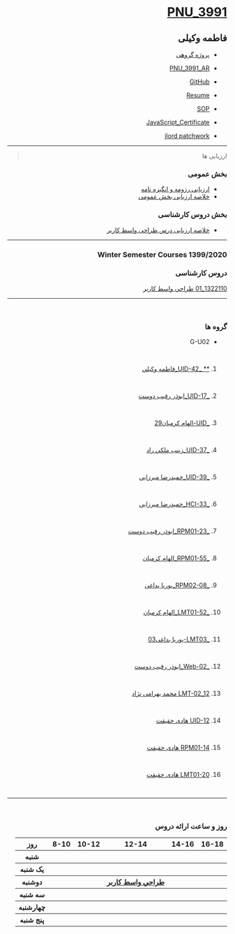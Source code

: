 <div dir="rtl"> 


# [PNU_3991](https://github.com/AliRazavi-edu/PNU_3991)         

## فاطمه وکیلی

- [پروژه گروهی](https://github.com/JAbozarOid/jsamazona_full_ecommerce)

- [PNU_3991_AR](https://github.com/FATEMEHVAKILI/PNU_3991_AR/)

- [GitHub](https://github.com/FatemehVakili/)

- [Resume](https://fatemehvakili.github.io/)

- [SOP](https://FatemehVakili.github.io/SOP/)

- [JavaScript_Certificate](https://github.com/FATEMEHVAKILI/PNU_3991_AR/blob/main/Certificates/JavaScript_certificate.pdf)

- [jlord patchwork](https://github.com/FATEMEHVAKILI/PNU_3991_AR/blob/main/Certificates/patchwork.png)

------------------
> ارزیابی ها

###  بخش عمومی
- [ارزیابی رزومه و انگیزه نامه](https://github.com/FATEMEHVAKILI/PNU_3991_AR/blob/main/_Assessment/_General/FV_CV_CheckList_AR_3991.pdf)
- [خلاصه ارزیابی بخش عمومی](https://github.com/FATEMEHVAKILI/PNU_3991_AR/blob/main/_Assessment/_General/FV_GeneralSection_CheckList_AR_3991.pdf)

### بخش دروس کارشناسی
- [خلاصه ارزیابی درس طراحی واسط کاربر](https://github.com/FATEMEHVAKILI/PNU_3991_AR/blob/main/_Assessment/_BSc/FV_UserInterfaceDesgin_CheckList_AR_3991.pdf)
-----------------
### Winter Semester Courses 1399/2020

### دروس کارشناسی

[1322110_01	طراحي واسط كاربر	](https://github.com/AliRazavi-edu/PNU_3991/tree/master/_BSc/UserInterfaceDesgin)

----------------
<br>

### گروه ها

- G-U02
<br>

1. [** _UID-42_فاطمه وكيلي](https://github.com/AliRazavi-edu/PNU_3991/tree/master/_BSc/UserInterfaceDesgin/1322110_01/42_%D9%81%D8%A7%D8%B7%D9%85%D9%87%20%D9%88%D9%83%D9%8A%D9%84%D9%8A)
<br>

2. [_UID-17_ابوذر رقيب دوست](https://github.com/AliRazavi-edu/PNU_3991/tree/master/_BSc/UserInterfaceDesgin/1322110_01/17_%D8%A7%D8%A8%D9%88%D8%B0%D8%B1%20%D8%B1%D9%82%D9%8A%D8%A8%20%D8%AF%D9%88%D8%B3%D8%AA)
<br>

3. [_UID-الهام کرمیان29](https://github.com/AliRazavi-edu/PNU_3991/tree/master/_BSc/UserInterfaceDesgin/1322110_01/29_%D8%A7%D9%84%D9%87%D8%A7%D9%85%20%D9%83%D8%B1%D9%85%D9%8A%D8%A7%D9%86)
<br>

4. [_UID-37_زينب ملكي راد](https://github.com/AliRazavi-edu/PNU_3991/tree/master/_BSc/UserInterfaceDesgin/1322110_01/37_%D8%B2%D9%8A%D9%86%D8%A8%20%D9%85%D9%84%D9%83%D9%8A%20%D8%B1%D8%A7%D8%AF)
<br>

5. [_UID-39_حميدرضا ميرزايي](https://github.com/AliRazavi-edu/PNU_3991/tree/master/_BSc/UserInterfaceDesgin/1322110_01/39_%D8%AD%D9%85%D9%8A%D8%AF%D8%B1%D8%B6%D8%A7%20%D9%85%D9%8A%D8%B1%D8%B2%D8%A7%D9%8A%D9%8A)
<br>

6. [_HCI-33_حميدرضا ميرزايي](https://github.com/AliRazavi-edu/PNU_3991/tree/master/_BSc/HumanComputerInteraction/1322108_01/33_%D8%AD%D9%85%D9%8A%D8%AF%D8%B1%D8%B6%D8%A7%20%D9%85%D9%8A%D8%B1%D8%B2%D8%A7%D9%8A%D9%8A)
<br>

7. [_RPM01-23_ابوذر رقيب دوست](https://github.com/AliRazavi-edu/PNU_3991/tree/master/_BSc/ResearchAndPresentationMethods/1322010_01/23_%D8%A7%D8%A8%D9%88%D8%B0%D8%B1%20%D8%B1%D9%82%D9%8A%D8%A8%20%D8%AF%D9%88%D8%B3%D8%AA)
<br>

8. [_RPM01-55_الهام کرمیان](https://github.com/AliRazavi-edu/PNU_3991/tree/master/_BSc/ResearchAndPresentationMethods/1322010_01/55_%D8%A7%D9%84%D9%87%D8%A7%D9%85%20%D9%83%D8%B1%D9%85%D9%8A%D8%A7%D9%86)
<br>

9. [_RPM02-08_پوریا بداغی](https://github.com/AliRazavi-edu/PNU_3991/tree/master/_BSc/ResearchAndPresentationMethods/1322010_02/08_%D9%BE%D9%88%D8%B1%D9%8A%D8%A7%20%D8%A8%D8%AF%D8%A7%D8%BA%D9%8A)
<br>

10. [_LMT01-52_الهام کرمیان](https://github.com/AliRazavi-edu/PNU_3991/tree/master/_BSc/Theory-of-Languages-and-Machines/_1115157_01/52_%D8%A7%D9%84%D9%87%D8%A7%D9%85%20%D9%83%D8%B1%D9%85%D9%8A%D8%A7%D9%86)
<br>

11. [_LMT03-پوریا بداغی03](https://github.com/AliRazavi-edu/PNU_3991/tree/master/_BSc/Theory-of-Languages-and-Machines/_1115157_03/03_%D9%BE%D9%88%D8%B1%D9%8A%D8%A7%20%D8%A8%D8%AF%D8%A7%D8%BA%D9%8A)
<br>

12. [_Web-02_ابوذر رقيب دوست](https://github.com/AliRazavi-edu/PNU_3991/tree/master/_BSc/WebProgramming/1322100_01/02_%D8%A7%D8%A8%D9%88%D8%B0%D8%B1%20%D8%B1%D9%82%D9%8A%D8%A8%20%D8%AF%D9%88%D8%B3%D8%AA)
<br>

13. [LMT-02_12 محمد بهرامی نژاد ](https://github.com/AliRazavi-edu/PNU_3991/tree/master/_BSc/Theory-of-Languages-and-Machines/_1115157_02/12_%D9%85%D8%AD%D9%85%D8%AF%20%D8%A8%D9%87%D8%B1%D8%A7%D9%85%D9%8A%20%D9%86%DA%98%D8%A7%D8%AF)
<br>

14. [UID-12 هادی حقیقت](https://github.com/AliRazavi-edu/PNU_3991/tree/master/_BSc/UserInterfaceDesgin/1322110_01/12_%D9%87%D8%A7%D8%AF%D9%8A%20%D8%AD%D9%82%D9%8A%D9%82%D8%AA)
<br>


15. [RPM01-14 هادی حقیقت](https://github.com/AliRazavi-edu/PNU_3991/tree/master/_BSc/ResearchAndPresentationMethods/1322010_01/14_%D9%87%D8%A7%D8%AF%D9%8A%20%D8%AD%D9%82%D9%8A%D9%82%D8%AA)
<br>


16. [LMT01-20 هادی حقیقت](https://github.com/AliRazavi-edu/PNU_3991/tree/master/_BSc/Theory-of-Languages-and-Machines/_1115157_01/20_%D9%87%D8%A7%D8%AF%D9%8A%20%D8%AD%D9%82%D9%8A%D9%82%D8%AA)
<br>


-----------------
<br>

### روز و ساعت ارائه دروس

<table style="width:100%">
  <tr>
    <th >16-18</th>
    <th >14-16</th>
    <th >12-14</th>
    <th>10-12</th>
    <th>8-10</th>
    <th>روز</th>
  </tr>
  <tr>
    <th ></th>
    <th ></th>
    <th ></th>
    <th></th>
    <th></th>
    <th>شنبه</th>
  </tr>
   <tr>
    <th ></th>
    <th ></th>
    <th></th>
    <th></th>
    <th ></th>
    <th>یک شنبه</th>
  </tr>
   <tr>
    <th ></th>
    <th ></th>
    <th ><a  href="https://github.com/AliRazavi-edu/PNU_3991/tree/master/_BSc/UserInterfaceDesgin/
">طراحي واسط كاربر</a></th>
    <th></th>
    <th ></th>   
    <th>دوشنبه</th>
  </tr>
   <tr>
    <th ></th>
    <th ></th>
    <th></th>
    <th></th>
    <th ></th>
    <th>سه شنبه</th>
  </tr>
   <tr>
    <th ></th>
    <th ></th>
    <th></th>
    <th></th>
     <th ></th>
    <th>چهارشنبه</th>
  </tr>
   <tr>
    <th ></th>
     <th ></th>
     <th ></th>
     <th></th>
    <th></th>
    <th>پنج شنبه</th>
  </tr>
</table>
</div>
